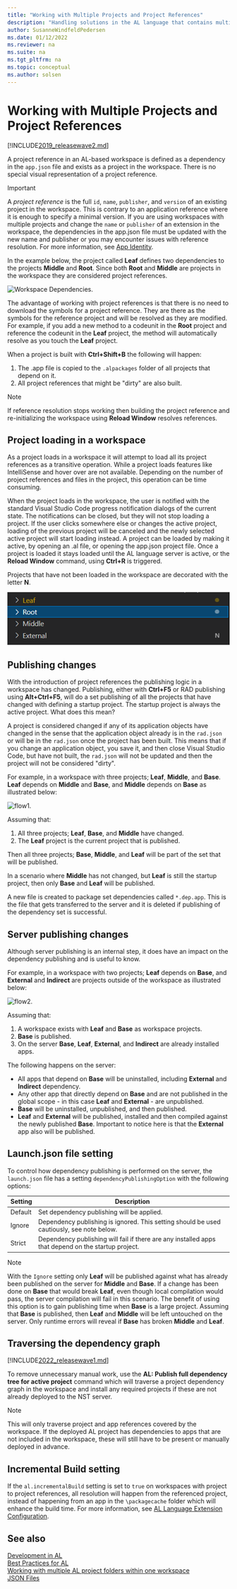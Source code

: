 ```yaml
---
title: "Working with Multiple Projects and Project References"
description: "Handling solutions in the AL language that contains multiple projects in one Visual Studio Code folder and contains references between these projects."
author: SusanneWindfeldPedersen
ms.date: 01/12/2022
ms.reviewer: na
ms.suite: na
ms.tgt_pltfrm: na
ms.topic: conceptual
ms.author: solsen
---
```


# Working with Multiple Projects and Project References

[!INCLUDE[2019_releasewave2.md](../includes/2019_releasewave2.md)]

A project reference in an AL-based workspace is defined as a dependency in the `app.json` file and exists as a project in the workspace. There is no special visual representation of a project reference. 

> [!IMPORTANT]  
> A *project reference* is the full `id`, `name`, `publisher`, and `version` of an existing project in the workspace. This is contrary to an application reference where it is enough to specify a minimal version. If you are using workspaces with multiple projects and change the `name` or `publisher` of an extension in the workspace, the dependencies in the app.json file must be updated with the new name and publisher or you may encounter issues with reference resolution. For more information, see [App Identity](devenv-app-identity.md).

In the example below, the project called **Leaf** defines two dependencies to the projects **Middle** and **Root**. Since both **Root** and **Middle** are projects in the workspace they are considered project references.

![Workspace Dependencies.](media/projectreference.png)

The advantage of working with project references is that there is no need to download the symbols for a project reference. They are there as the symbols for the reference project and will be resolved as they are modified. For example, if you add a new method to a codeunit in the **Root** project and reference the codeunit in the **Leaf** project, the method will automatically resolve as you touch the **Leaf** project.

When a project is built with **Ctrl+Shift+B** the following will happen:
1. The .app file is copied to the `.alpackages` folder of all projects that depend on it.
2. All project references that might be "dirty" are also built.

> [!NOTE]  
> If reference resolution stops working then building the project reference and re-initializing the workspace using **Reload Window** resolves references.

## Project loading in a workspace

As a project loads in a workspace it will attempt to load all its project references as a transitive operation. While a project loads features like IntelliSense and hover over are not available. Depending on the number of project references and files in the project, this operation can be time consuming.

When the project loads in the workspace, the user is notified with the standard Visual Studio Code progress notification dialogs of the current state. The notifications can be closed, but they will not stop loading a project. If the user clicks somewhere else or changes the active project, loading of the previous project will be canceled and the newly selected active project will start loading instead. A project can be loaded by making it active, by opening an .al file, or opening the app.json project file. Once a project is loaded it stays loaded until the AL language server is active, or the **Reload Window** command, using **Ctrl+R** is triggered. 

Projects that have not been loaded in the workspace are decorated with the letter **N**.  

![loading](media/workspace-project-load.png "Loading status of project in workspace")

## Publishing changes

With the introduction of project references the publishing logic in a workspace has changed. Publishing, either with **Ctrl+F5** or RAD publishing using **Alt+Ctrl+F5**, will do a set publishing of all the projects that have changed with defining a startup project. The startup project is always the active project. What does this mean?  

A project is considered changed if any of its application objects have changed in the sense that the application object already is in the `rad.json` or will be in the `rad.json` once the project has been built. This means that if you change an application object, you save it, and then close Visual Studio Code, but have not built, the `rad.json` will not be updated and then the project will not be considered "dirty".

For example, in a workspace with three projects; **Leaf**, **Middle**, and **Base**. **Leaf** depends on **Middle** and **Base**, and **Middle** depends on **Base** as illustrated below:

![flow1.](media/flow1.png "Dependency flow between projects")

Assuming that: 
1. All three projects; **Leaf**, **Base**, and **Middle** have changed. 
2. The **Leaf** project is the current project that is published. 

Then all three projects; **Base**, **Middle**, and **Leaf** will be part of the set that will be published.

In a scenario where **Middle** has not changed, but **Leaf** is still the startup project, then only **Base** and **Leaf** will be published.

A new file is created to package set dependencies called `*.dep.app`. This is the file that gets transferred to the server and it is deleted if publishing of the dependency set is successful.

## Server publishing changes

Although server publishing is an internal step, it does have an impact on the dependency publishing and is useful to know.

For example, in a workspace with two projects; **Leaf** depends on **Base**, and **External** and **Indirect** are projects outside of the workspace as illustrated below:

![flow2.](media/flow2.png "Dependency flow with two external projects")

Assuming that:

1. A workspace exists with **Leaf** and **Base** as workspace projects.
2. **Base** is published. 
3. On the server **Base**, **Leaf**, **External**, and **Indirect** are already installed apps. 

The following happens on the server:

- All apps that depend on **Base** will be uninstalled, including **External** and **Indirect** dependency.  
- Any other app that directly depend on **Base** and are not published in the global scope - in this case **Leaf** and **External** - are unpublished.  
- **Base** will be uninstalled, unpublished, and then published.  
- **Leaf** and **External** will be published, installed and then compiled against the newly published **Base**. Important to notice here is that the **External** app also will be published.

## Launch.json file setting

To control how dependency publishing is performed on the server, the `launch.json` file has a setting `dependencyPublishingOption` with the following options:

|Setting |Description |
|--------|------------|
|Default|Set dependency publishing will be applied.|
|Ignore|Dependency publishing is ignored. This setting should be used cautiously, see note below.|
|Strict|Dependency publishing will fail if there are any installed apps that depend on the startup project.|

> [!NOTE]  
> With the `Ignore` setting only **Leaf** will be published against what has already been published on the server for **Middle** and **Base**. If a change has been done on **Base** that would break **Leaf**, even though local compilation would pass, the server compilation will fail in this scenario. The benefit of using this option is to gain publishing time when **Base** is a large project. Assuming that **Base** is published, then **Leaf** and **Middle** will be left untouched on the server. Only runtime errors will reveal if **Base** has broken **Middle** and **Leaf**.

## Traversing the dependency graph

[!INCLUDE[2022_releasewave1.md](../includes/2022_releasewave1.md)]

To remove unnecessary manual work, use the **AL: Publish full dependency tree for active project** command which will traverse a project dependency graph in the workspace and install any required projects if these are not already deployed to the NST server. 

> [!NOTE]  
> This will only traverse project and app references covered by the workspace. If the deployed AL project has dependencies to apps that are not included in the workspace, these will still have to be present or manually deployed in advance.

## Incremental Build setting

If the `al.incrementalBuild` setting is set to `true` on workspaces with project to project references, all resolution will happen from the referenced project, instead of happening from an app in the `\packagecache` folder which will enhance the build time. For more information, see [AL Language Extension Configuration](devenv-al-extension-configuration.md).

## See also

[Development in AL](devenv-dev-overview.md)  
[Best Practices for AL](../compliance/apptest-bestpracticesforalcode.md)  
[Working with multiple AL project folders within one workspace](devenv-multiroot-workspaces.md)  
[JSON Files](devenv-json-files.md)  